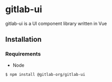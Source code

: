 # gitlab-ui

gitlab-ui is a UI component library written in Vue

## Installation

### Requirements
* Node

`$ npm install @gitlab-org/gitlab-ui`
